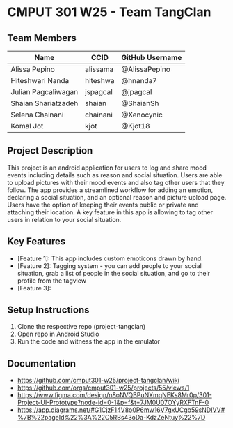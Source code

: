 # CMPUT 301 W25 - Team TangClan

## Team Members

| Name | CCID   | GitHub Username |
| ------ | ------ | --------------- |
| Alissa Pepino | alissama | @AlissaPepino     |
| Hiteshwari Nanda | hiteshwa | @hnanda7     |
| Julian Pagcaliwagan | jspagcal | @jpagcal     |
| Shaian Shariatzadeh | shaian | @ShaianSh     |
| Selena Chainani | chainani | @Xenocynic     |
| Komal Jot | kjot | @Kjot18     |

## Project Description


This project is an android application for users to log and share mood events including details such as reason and social situation. Users are able to upload pictures with their mood events and also tag other users that they follow. The app provides a streamlined workflow for adding an emotion, declaring a social situation, and an optional reason and picture upload page. Users have the option of keeping their events public or private and attaching their location. A key feature in this app is allowing to tag other users in relation to your social situation. 

## Key Features

- [Feature 1]: This app includes custom emoticons drawn by hand. 
- [Feature 2]: Tagging system - you can add people to your social situation, grab a list of people in the social situation, and go to their profile from the tagview
- [Feature 3]: 

## Setup Instructions

1. Clone the respective repo (project-tangclan)
2. Open repo in Android Studio
3. Run the code and witness the app in the emulator

## Documentation

- https://github.com/cmput301-w25/project-tangclan/wiki
- https://github.com/orgs/cmput301-w25/projects/55/views/1
- https://www.figma.com/design/n8oNVQBPuNXmqNEKs8Mr0p/301-Project-UI-Prototype?node-id=0-1&p=f&t=7JM0U07OYyRXFTnF-0
- https://app.diagrams.net/#G1CjzF14V8o0P6mw16V7gxUCgb59sNDIVV#%7B%22pageId%22%3A%22C5RBs43oDa-KdzZeNtuy%22%7D

